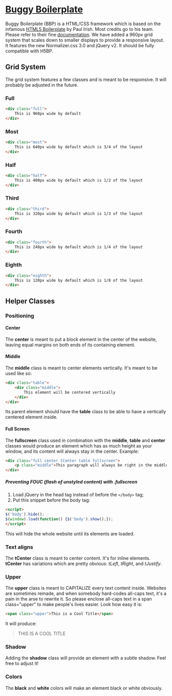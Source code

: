 # [Buggy Boilerplate](https://github.com/VPenkov/buggy-boilerplate)

Buggy Boilerplate (BBP) is a HTML/CSS framework which is based on the infamous [HTML5 Boilerplate](http://html5boilerplate.com) by Paul Irish. Most credits go to his team. Please refer to their fine [documentation](https://github.com/h5bp/html5-boilerplate/blob/master/doc/TOC.md).
We have added a 960px grid system that scales down to smaller displays to provide a responsive layout.
It features the new Normalizer.css 3.0 and jQuery v2.
It should be fully compatible with H5BP.

## Grid System
The grid system features a few classes and is meant to be responsive. It will probably be adjusted in the future.

### Full
```html
<div class="full">
	This is 960px wide by default
</div>
```

### Most
```html
<div class="most">
	This is 640px wide by default which is 3/4 of the layout
</div>
```

### Half
```html
<div class="half">
	This is 480px wide by default which is 1/2 of the layout
</div>
```

### Third
```html
<div class="third">
	This is 320px wide by default which is 1/3 of the layout
</div>
```

### Fourth
```html
<div class="fourth">
	This is 240px wide by default which is 1/4 of the layout
</div>
```

### Eighth
```html
<div class="eighth">
	This is 120px wide by default which is 1/8 of the layout
</div>
```

## Helper Classes

### Positioning
#### Center
The __center__ is meant to put a block element in the center of the website, leaving equal margins on both ends of its containing element.

#### Middle
The __middle__ class is meant to center elements vertically. It's meant to be used like so:
```html
<div class="table">
	<div class="middle">
		This element will be centered vertically
	</div>
</div>
```
Its parent element should have the __table__ class to be able to have a vertically centered element inside.

#### Full Screen
The __fullscreen__ class used in combination with the __middle__, __table__ and __center__ classes would produce an element which has as much height as your window, and its content will always stay in the center.
Example:
```html
<div class="full center tCenter table fullscreen">
    <p class="middle">This paragraph will always be right in the middle of your page.</p>
</div>
```

##### Preventing FOUC (flash of unstyled content) with .fullscreen
1. Load jQuery in the head tag instead of before the ```</body>``` tag;
2. Put this snippet before the body tag:
```html
<script>
$('body').hide();
$(window).load(function() {$('body').show();});
</script>
```
This will hide the whole website until its elements are loaded.

### Text aligns
The __tCenter__ class is meant to center content. It's for inline elements.
__tCenter__ has variations which are pretty obvious: _tLeft_, _tRight_, and _tJustify_.

### Upper
The __upper__ class is meant to CAPITALIZE every text content inside.
Websites are sometimes remade, and when somebody hard-codes all-caps text, it's a pain in the arse to rewrite it. So please enclose all-caps text in a span class="upper" to make people's lives easier. 
Look how easy it is:
```html
<span class="upper">This is a Cool Title</span>
```
It will produce:
> THIS IS A COOL TITLE

### Shadow
Adding the __shadow__ class will provide an element with a subtle shadow. Feel free to adjust it!

### Colors
The __black__ and __white__ colors will make an element black or white obviously.